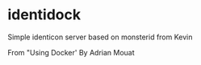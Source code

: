 identidock
==========
Simple identicon server based on monsterid from Kevin

From "Using Docker' By Adrian Mouat
